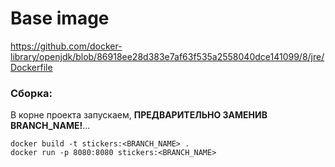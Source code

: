 # Base image
https://github.com/docker-library/openjdk/blob/86918ee28d383e7af63f535a2558040dce141099/8/jre/Dockerfile

### Сборка:
В корне проекта запускаем, **ПРЕДВАРИТЕЛЬНО ЗАМЕНИВ BRANCH_NAME!**...
```
docker build -t stickers:<BRANCH_NAME> .
docker run -p 8080:8080 stickers:<BRANCH_NAME>
```